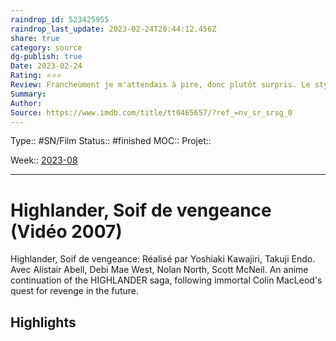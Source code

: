 ```yaml
---
raindrop_id: 523425955
raindrop_last_update: 2023-02-24T20:44:12.456Z
share: true
category: source
dg-publish: true
Date: 2023-02-24
Rating: ⭐⭐⭐
Review: Francheùment je m'attendais à pire, donc plutôt surpris. Le style graphique me fait penser à Vampire Hunter D de temps en temps.
Summary:
Author:
Source: https://www.imdb.com/title/tt0465657/?ref_=nv_sr_srsg_0
---
```


Type:: #SN/Film 
Status:: #finished 
MOC::
Projet:: 

Week:: [2023-08](../week/2023-08.md)

***
# Highlander, Soif de vengeance (Vidéo 2007)

Highlander, Soif de vengeance: Réalisé par Yoshiaki Kawajiri, Takuji Endo. Avec Alistair Abell, Debi Mae West, Nolan North, Scott McNeil. An anime continuation of the HIGHLANDER saga, following immortal Colin MacLeod's quest for revenge in the future.

## Highlights

